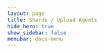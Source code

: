 ```yaml
---
layout: page
title: Shards / Upload Agents
hide_hero: true
show_sidebar: false
menubar: docs-menu
---
```

